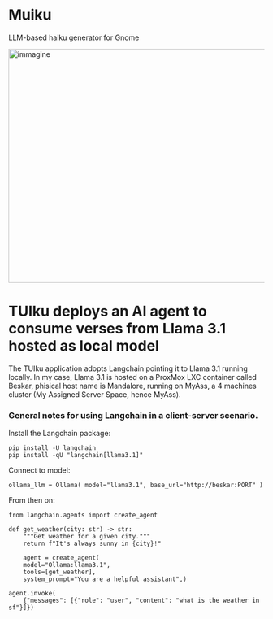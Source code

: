 # Muiku
LLM-based haiku generator for Gnome 

<img width="752" height="460" alt="immagine" src="https://github.com/user-attachments/assets/c46efb9f-58db-4eda-9ab2-fecdded4d058" />

# TUIku deploys an AI agent to consume verses from Llama 3.1 hosted as local model

The TUIku application adopts Langchain pointing it to Llama 3.1 running locally. In my case, Llama 3.1 is hosted on a ProxMox LXC container called Beskar, phisical host name is Mandalore, running on MyAss, a 4 machines cluster (My Assigned Server Space, hence MyAss).

### General notes for using Langchain in a client-server scenario.

Install the Langchain package:

```
pip install -U langchain
pip install -qU "langchain[llama3.1]"
```

Connect to model:

```
ollama_llm = Ollama( model="llama3.1", base_url="http://beskar:PORT" )
```

From then on:

```
from langchain.agents import create_agent

def get_weather(city: str) -> str:
    """Get weather for a given city."""
    return f"It's always sunny in {city}!"

	agent = create_agent(
    model="Ollama:llama3.1",
    tools=[get_weather],
    system_prompt="You are a helpful assistant",)

agent.invoke(
    {"messages": [{"role": "user", "content": "what is the weather in sf"}]})
```
